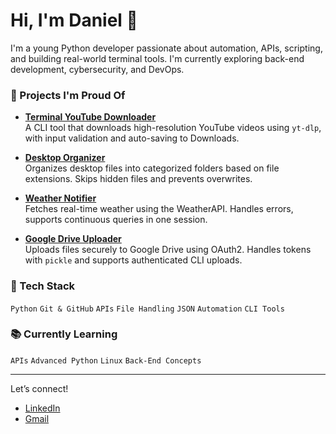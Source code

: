 # Hi, I'm Daniel 👋

I'm a young Python developer passionate about automation, APIs, scripting, and building real-world terminal tools. I'm currently exploring back-end development, cybersecurity, and DevOps.

### 🚀 Projects I'm Proud Of

- [**Terminal YouTube Downloader**](https://github.com/iyendodaniel/YouTube-downloader)  
  A CLI tool that downloads high-resolution YouTube videos using `yt-dlp`, with input validation and auto-saving to Downloads.

- [**Desktop Organizer**](https://github.com/iyendodaniel/Desktop-organizer)  
  Organizes desktop files into categorized folders based on file extensions. Skips hidden files and prevents overwrites.

- [**Weather Notifier**](https://github.com/iyendodaniel/Weather-notifier)  
  Fetches real-time weather using the WeatherAPI. Handles errors, supports continuous queries in one session.

- [**Google Drive Uploader**](https://github.com/iyendodaniel/Google-drive-uploader)  
  Uploads files securely to Google Drive using OAuth2. Handles tokens with `pickle` and supports authenticated CLI uploads.

### 🔧 Tech Stack
`Python` `Git & GitHub` `APIs` `File Handling` `JSON` `Automation` `CLI Tools`

### 📚 Currently Learning
`APIs` `Advanced Python` `Linux` `Back-End Concepts`

---

Let’s connect!
- [LinkedIn](https://linkedin.com/in/daniel-iyendo-5972)
- [Gmail](iyendodaniel4@gmail.com)
